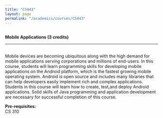 ```yaml
---
title: "CS443"
layout: page
permalink: "/academics/courses/CS443"
---
```




\
**Mobile Applications (3 credits)**

---

\
Mobile devices are becoming ubiquitous along with the high demand for mobile applications serving corporations and millions of end-users. In this course, students will learn programming skills for developing mobile applications on the Android platform, which is the fastest growing mobile operating system. Android is open source and includes many libraries that can help developers easily implement rich and complex applications. Students in this course will learn how to create, test,and deploy Android applications. Solid skills of Java programming and application development are necessary for successful completion of this course.

**Pre-requisites:**
\
CS 310
